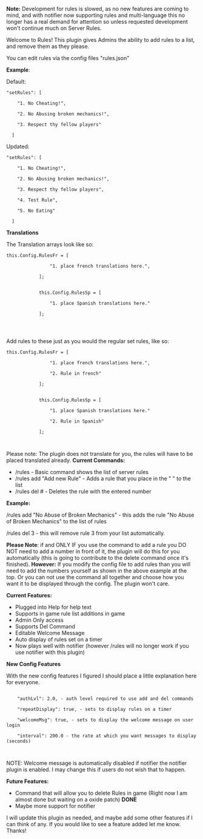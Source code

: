 **Note:** Development for rules is slowed, as no new features are coming to mind, and with notifier now supporting rules and multi-language this no longer has a real demand for attention so unless requested development won't continue much on Server Rules.


Welcome to Rules! This plugin gives Admins the ability to add rules to a list, and remove them as they please.


You can edit rules via the config files "rules.json"

**Example**:

Default:

````
"setRules": [

    "1. No Cheating!",

    "2. No Abusing broken mechanics!",

    "3. Respect thy fellow players"

  ]
````

Updated:

````
"setRules": [

    "1. No Cheating!",

    "2. No Abusing broken mechanics!",

    "3. Respect thy fellow players",

    "4. Test Rule",

    "5. No Eating"

  ]
````


**Translations**

The Translation arrays look like so:

````
this.Config.RulesFr = [

                "1. place french translations here.",

            ];


            this.Config.RulesSp = [

                "1. place Spanish translations here."

            ];


 
````

Add rules to these just as you would the regular set rules, like so:

````
this.Config.RulesFr = [

                "1. place french translations here.",

                "2. Rule in french"

            ];


            this.Config.RulesSp = [

                "1. place Spanish translations here."

                "2. Rule in Spanish"

            ];

 
````

Please note: The plugin does not translate for you, the rules will have to be placed translated already.
**Current Commands:**


* /rules - Basic command shows the list of server rules
* /rules add "Add new Rule" - Adds a rule that you place in the  " " to the list
* /rules del # - Deletes the rule with the entered number


**Example:**

/rules add "No Abuse of Broken Mechanics" - this adds the rule "No Abuse of Broken Mechanics" to the list of rules


/rules del 3 - this will remove rule 3 from your list automatically.

**Please Note**: if and ONLY IF you use the command to add a rule you DO NOT need to add a number in front of it, the plugin will do this for you automatically (this is going to contribute to the delete command once it's finished).
**However:** If you modify the config file to add rules than you will need to add the numbers yourself as shown in the above example at the top. Or you can not use the command all together and choose how you want it to be displayed through the config. The plugin won't care.

**Current Features:**


* Plugged into Help for help text
* Supports in game rule list additions in game
* Admin Only access
* Supports Del Command
* Editable Welcome Message
* Auto display of rules set on a timer
* Now plays well with notifier (however /rules will no longer work if you use notifier with this plugin)

**New Config Features**

With the new config features I figured I should place a little explanation here for everyone.

````

    "authLvl": 2.0, - auth level required to use add and del commands

    "repeatDisplay": true, - sets to display rules on a timer

    "welcomeMsg": true, - sets to display the welcome message on user login

    "interval": 200.0 - the rate at which you want messages to display (seconds)

 
````

NOTE: Welcome message is automatically disabled if notifier the notifier plugin is enabled. I may change this if users do not wish that to happen.

**Future Features:**


* Command that will allow you to delete Rules in game (Right now I am almost done but waiting on a oxide patch) **DONE**
* Maybe more support for notifier


I will update this plugin as needed, and maybe add some other features if I can think of any. If you would like to see a feature added let me know. Thanks!